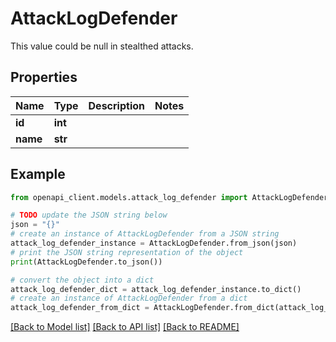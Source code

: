 # AttackLogDefender

This value could be null in stealthed attacks.

## Properties

Name | Type | Description | Notes
------------ | ------------- | ------------- | -------------
**id** | **int** |  | 
**name** | **str** |  | 

## Example

```python
from openapi_client.models.attack_log_defender import AttackLogDefender

# TODO update the JSON string below
json = "{}"
# create an instance of AttackLogDefender from a JSON string
attack_log_defender_instance = AttackLogDefender.from_json(json)
# print the JSON string representation of the object
print(AttackLogDefender.to_json())

# convert the object into a dict
attack_log_defender_dict = attack_log_defender_instance.to_dict()
# create an instance of AttackLogDefender from a dict
attack_log_defender_from_dict = AttackLogDefender.from_dict(attack_log_defender_dict)
```
[[Back to Model list]](../README.md#documentation-for-models) [[Back to API list]](../README.md#documentation-for-api-endpoints) [[Back to README]](../README.md)


